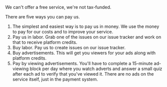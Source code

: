 We can't offer a free service, we're not tax-funded.

There are five ways you can pay us.

1. The simplest and easiest way is to pay us in money. We use the money to pay for our costs and to improve your service.
2. Pay us in labor. Grab one of the issues on our issue tracker and work on that to receive platform credits.
3. Buy labor. Pay us to create issues on our issue tracker.
4. Buy advertisements. This will get you viewers for your ads along with platform credits.
5. Pay by viewing advertisements. You'll have to complete a 15-minute ad-viewing block per day where you watch adverts and answer a small quiz after each ad to verify that you've viewed it. There are no ads on the service itself, just in the payment system.
